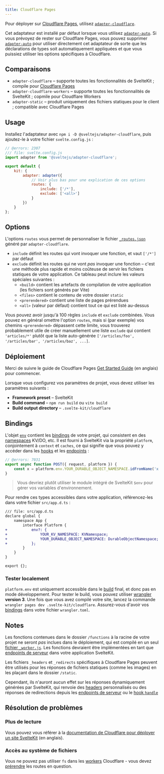 ```yaml
---
title: Cloudflare Pages
---
```


Pour déployer sur [Cloudflare Pages](https://developers.cloudflare.com/pages/), utilisez [`adapter-cloudflare`](https://github.com/sveltejs/kit/tree/main/packages/adapter-cloudflare).

Cet adaptateur est installé par défaut lorsque vous utilisez [`adapter-auto`](adapter-auto). Si vous prévoyez de rester sur Cloudflare Pages, vous pouvez supprimer [`adapter-auto`](adapter-auto) pour utiliser directement cet adaptateur de sorte que les déclarations de types soit automatiquement appliquées et que vous puissiez utiliser les options spécifiques à Cloudflare.

## Comparaisons

- `adapter-cloudflare` – supporte toutes les fonctionnalités de SvelteKit ; compile pour [Cloudflare Pages](https://blog.cloudflare.com/cloudflare-pages-goes-full-stack/)
- `adapter-cloudflare-workers` – supporte toutes les fonctionnalités de SvelteKit ; copmile pour Cloudflare Workers
- `adapter-static` – produit uniquement des fichiers statiques pour le client ; compatible avec Cloudflare Pages

## Usage

Installez l'adaptateur avec `npm i -D @sveltejs/adapter-cloudflare`, puis ajoutez-le à votre fichier `svelte.config.js` :

```js
// @errors: 2307
/// file: svelte.config.js
import adapter from '@sveltejs/adapter-cloudflare';

export default {
	kit: {
		adapter: adapter({
			// Voir plus bas pour une explication de ces options
			routes: {
				include: ['/*'],
				exclude: ['<all>']
			}
		})
	}
};
```

## Options

L'options `routes` vous permet de personnaliser le fichier [`_routes.json`](https://developers.cloudflare.com/pages/platform/functions/routing/#create-a-_routesjson-file) généré par `adapter-cloudflare`.

- `include` définit les routes qui vont invoquer une fonction, et vaut `['/*']` par défaut
- `exclude` définit les routes qui ne vont _pas_ invoquer une fonction – c'est une méthode plus rapide et moins coûteuse de servir les fichiers statiques de votre application. Ce tableau peut inclure les valeurs spéciales suivantes :
	- `<build>` contient les artefacts de compilation de votre application (les fichiers sont générés par Vite)
	- `<files>` contient le contenu de votre dossier `static`
	- `<prerendered>` contient une liste de pages prérendues
	- `<all>` (valeur par défaut) contient tout ce qui est listé au-dessus

Vous pouvez avoir jusqu'à 100 règles `include` et `exclude` combinées. Vous pouvez en général omettre l'option `routes`, mais si (par exemple) vos chemins `<prerendered>` dépassent cette limite, vous trouverez probablement utile de créer manuellement une liste `exclude` qui contient `'articles/*'` plutôt que la liste auto-générée `['/articles/foo', '/articles/bar', '/articles/baz', ...]`.

## Déploiement

Merci de suivre le guide de Cloudflare Pages [Get Started Guide](https://developers.cloudflare.com/pages/get-started) (en anglais) pour commencer.

Lorsque vous configurez vos paramètres de projet, vous devez utiliser les paramètres suivants :

- **Framework preset** – SvelteKit
- **Build command** – `npm run build` ou `vite build`
- **Build output directory** – `.svelte-kit/cloudflare`

## Bindings

L'objet [`env`](https://developers.cloudflare.com/workers/runtime-apis/fetch-event#parameters) contient les [bindings](https://developers.cloudflare.com/pages/platform/functions/bindings/) de votre projet, qui consistent en des <span class="vo">[namespaces](PUBLIC_SVELTE_SITE_URL/docs/development#namespace)</span> KV/DO, etc. Il est fourni à SvelteKit via la propriété `platform`, conjointement à `context` et `caches`, ce qui signifie que vous pouvez y accéder dans les <span class="vo">[hooks](PUBLIC_SVELTE_SITE_URL/docs/sveltejs#hook)</span> et les <span class="vo">[endpoints](PUBLIC_SVELTE_SITE_URL/docs/web#endpoint)</span> :

```js
// @errors: 7031
export async function POST({ request, platform }) {
	const x = platform.env.YOUR_DURABLE_OBJECT_NAMESPACE.idFromName('x');
}
```

> Vous devriez plutôt utiliser le module intégré de SvelteKit `$env` pour gérer vos variables d'environnement.

Pour rendre ces types accessibles dans votre application, référencez-les dans votre fichier `src/app.d.ts` :

```diff
/// file: src/app.d.ts
declare global {
	namespace App {
		interface Platform {
+			env?: {
+				YOUR_KV_NAMESPACE: KVNamespace;
+				YOUR_DURABLE_OBJECT_NAMESPACE: DurableObjectNamespace;
+			};
		}
	}
}

export {};
```

### Tester localement

`platform.env` est uniquement accessible dans le <span class="vo">[build](PUBLIC_SVELTE_SITE_URL/docs/development#build)</span> final, et donc pas en mode développement. Pour tester le build, vous pouvez utiliser [wrangler](https://developers.cloudflare.com/workers/cli-wrangler) **version 3**. Une fois que vous avez compilé votre site, lancez la commande `wrangler pages dev .svelte-kit/cloudflare`. Assurez-vous d'avoir vos [bindings](https://developers.cloudflare.com/workers/wrangler/configuration/#bindings) dans votre fichier `wrangler.toml`.

## Notes

Les fonctions contenues dans le dossier `/functions` à la racine de votre projet ne seront _pas_ inclues dans le déploiement, qui est compilé en un seul [fichier `_worker.js`](https://developers.cloudflare.com/pages/platform/functions/#advanced-mode). Les fonctions devraient être implémentées en tant que [endpoints de serveur](routing#server) dans votre application SvelteKit.

Les fichiers `_headers` et `_redirects` spécifiques à Cloudflare Pages peuvent être utilisés pour les réponses de fichiers statiques (comme les images) en les plaçant dans le dossier `/static`.

Cependant, ils n'auront aucun effet sur les réponses dynamiquement générées par SvelteKit, qui renvoie des <span class="vo">[headers](PUBLIC_SVELTE_SITE_URL/docs/web#header)</span> personnalisés ou des réponses de redirections depuis les [endpoints de serveur](routing#server) ou le [hook `handle`](hooks#hooks-de-serveur-handle)

## Résolution de problèmes

### Plus de lecture

Vous pouvez vous référer à la [documentation de Cloudflare pour déployer un site SvelteKit](https://developers.cloudflare.com/pages/framework-guides/deploy-a-svelte-site) (en anglais).

### Accès au système de fichiers

Vous ne pouvez pas utiliser `fs` dans les <span class="vo">[workers](PUBLIC_SVELTE_SITE_URL/docs/development#worker)</span> Cloudflare - vous devez [prérendre](page-options#prerender) les routes en question.

